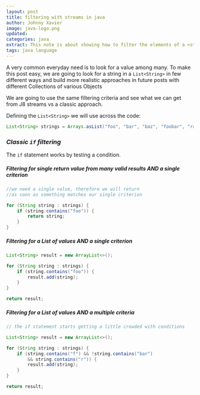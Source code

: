 ```yaml
---
layout: post
title: filtering with streams in java
author: Johnny Xavier
image: java-logo.png
updated:
categories: java
extract: This note is about showing how to filter the elements of a <strong>List</strong> with J8 <strong>streams</strong> and filters next to the classic conditional <strong>if</strong> 
tags: java language
---
```


A very common everyday need is to look for a value among many.
To make this post easy, we are going to look for a string in a `List<String>`  in few different ways and build more realistic approaches in future posts with different Collections of various Objects

We are going to use the same filtering criteria and see what we can get from J8 streams vs a classic approach.

Defining the `List<String>` we will use across the code:

```java
List<String> strings = Arrays.asList("foo", "bar", "baz", "foobar", "raboof");
```

### *Classic `if` filtering*
The `if` statement works by testing a condition.

##### Filtering for single return value from many valid results AND a single criterion
```java
//we need a single value, therefore we will return
//as soon as something matches our single criterion

for (String string : strings) {
    if (string.contains("foo")) {
        return string;
    }
}
```

##### Filtering for a List of values AND a single criterion
```java
List<String> result = new ArrayList<>();

for (String string : strings) {
    if (string.contains("foo")) {
        result.add(string);
    }
}

return result;
```

##### Filtering for a List of values AND a multiple criteria
```java
// the if statement starts getting a little crowded with conditions

List<String> result = new ArrayList<>();

for (String string : strings) {
    if (string.contains("f") && !string.contains("bar")
        && string.contains("r")) {
        result.add(string);
    }
}

return result;
```